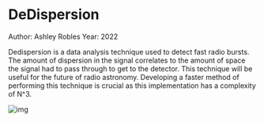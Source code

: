 # DeDispersion
Author: Ashley Robles
Year: 2022

Dedispersion is a data analysis technique used to detect fast radio bursts.
The amount of dispersion in the signal correlates to the amount of space the signal
had to pass through to get to the detector. This technique will be useful for the
future of radio astronomy. Developing a faster method of performing this technique
is crucial as this implementation has a complexity of N^3.

![img](https://github.com/MoonFingerRF/Processing-Excursions/assets/129696982/cef36318-8f9a-45ab-8235-a30cfc36e067)
